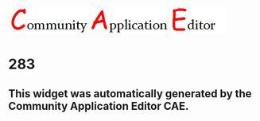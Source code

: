 ![CAE](https://github.com/PhilCAEOrg/frontendComponent-283/blob/gh-pages/img/logo.png)  

283
===================


This widget was automatically generated by the Community Application Editor CAE.  
---------------
